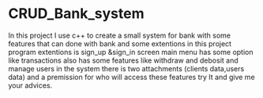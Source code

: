 # CRUD_Bank_system

In this project I use c++ to create a small system 
for bank with some features that can done with bank 
and some extentions in this project 
program extentions is 
sign_up &sign_in screen
main menu has some option like 
transactions also has some features like withdraw and debosit
and manage users in the system 
there is two attachments (clients data,users data)
and a premission for who will access these features
try It and give me your advices.
